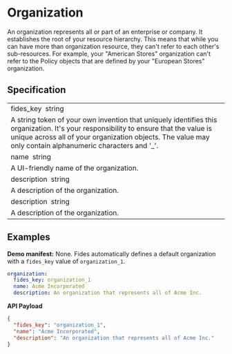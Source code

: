 # Organization

An organization represents all or part of an enterprise or company. It establishes the root of your resource hierarchy. This means that while you can have more than organization resource, they can't refer to each other's sub-resources. For example, your "American Stores" organization can't refer to the Policy objects that are defined by your "European Stores" organization.

## Specification

<table class="hierarchy">
  <tr class="element">
    <td class="property">fides_key<span class="required"/>&nbsp;&nbsp;<span class="data-type">string</td>
  </tr>
  <tr>
    <td class="description">
      A string token of your own invention that uniquely identifies this organization. It's your responsibility to ensure that the value is unique across all of your organization objects.
      The value may only contain alphanumeric characters and '_'.
    </td>

  </tr>
    <tr class="element">
    <td class="property">name<span class="required"/>&nbsp;&nbsp;<span class="data-type">string</td>
  </tr>
  <tr>
    <td class="description">
      A UI-friendly name of the organization.
    </td>
  </tr>

  <tr class="element">
    <td class="property">description<span class="required"/>&nbsp;&nbsp;<span class="data-type">string</td>
  </tr>
  <tr>
    <td class="description">
      A description of the organization.
    </td>
  </tr>
  <tr class="element">
    <td class="property"><span class="nest"/>description<span class="required"/>&nbsp;&nbsp;<span class="data-type">string</td>
  </tr>
  <tr class="element">
    <td class="description"><span class="bump"/>
      A description of the organization.
    </td>
  </tr>
</table>


## Examples

**Demo manifest:** None. Fides automatically defines a default organization with a `fides_key` value of `organization_1`.

```yaml
organization:
  fides_key: organization_1
  name: Acme Incorporated
  description: An organization that represents all of Acme Inc.
```

**API Payload**
```json
{
  "fides_key": "organization_1",
  "name": "Acme Incorporated",
  "description": "An organization that represents all of Acme Inc."
}
```

